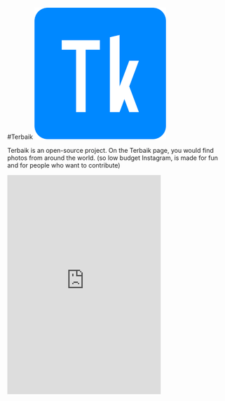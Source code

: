 #Terbaik
<img
  src="\public\logo\android-chrome-512x512.png"
  alt="Alt text"
  title="Optional title"
  style="display: inline-block; margin: 0 auto; max-width: 300px">

Terbaik is an open-source project. On the Terbaik page, you would find photos from around the world. (so low budget Instagram, is made for fun and for people who want to contribute)

<iframe src="https://discord.com/widget?id=977533348035579904&theme=dark" width="350" height="500" allowtransparency="true" frameborder="0" sandbox="allow-popups allow-popups-to-escape-sandbox allow-same-origin allow-scripts"></iframe>
